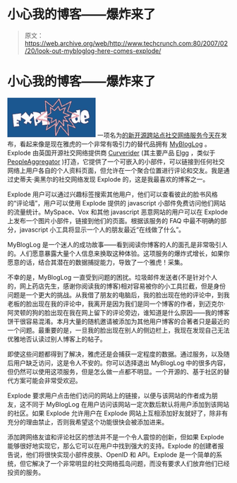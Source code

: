 # 小心我的博客——爆炸来了

> 原文：<https://web.archive.org/web/http://www.techcrunch.com:80/2007/02/20/look-out-mybloglog-here-comes-explode/>

# 小心我的博客——爆炸来了

[![](img/c550d094b786edca0570d21c2c9c847c.png)](https://web.archive.org/web/20220811172901/http://explode.elgg.org/) 一项名为[的新开源跨站点社交网络服务今天在](https://web.archive.org/web/20220811172901/http://explode.elgg.org/)发布，看起来像是现在雅虎的一个非常有吸引力的替代品拥有 [MyBlogLog](https://web.archive.org/web/20220811172901/http://mybloglog.com/) 。Explode 由英国开源社交网络提供商 [Curverider](https://web.archive.org/web/20220811172901/http://curverider.co.uk/) (其主要产品 [Elgg](https://web.archive.org/web/20220811172901/http://elgg.org/) ，类似于 [PeopleAggregator](https://web.archive.org/web/20220811172901/http://peopleaggregator.com/) )打造，它提供了一个可嵌入的小部件，可以链接到任何社交网络上用户各自的个人资料页面，但允许在一个聚合位置进行评论和交友。我是通过史蒂夫·奥黑尔的社交网络发现 Explode 的，这是我最喜欢的博客之一。

 Explode 用户可以通过兴趣标签搜索其他用户，他们可以查看彼此的脸书风格的“评论墙”，用户可以使用 Explode 提供的 javascript 小部件免费访问他们网站的流量统计。MySpace、Vox 和其他 javascript 恶意网站的用户可以在 Explode 上发布一个图片小部件，链接到他们的页面。根据该服务的 FAQ 中最不明确的部分，javascript 小工具将显示一个人的朋友最近“在线做了什么”。

MyBlogLog 是一个迷人的成功故事——看到阅读你博客的人的面孔是非常吸引人的。人们愿意暴露大量个人信息来换取这种体验。这项服务的爆炸式增长，如果你愿意的话，结合其潜在的数据捕捉能力，导致了一个雅虎！采集。

不幸的是，MyBlogLog 一直受到问题的困扰。垃圾邮件发送者(不是针对个人的，网上药店先生，感谢你阅读我的博客)相对容易被你的小工具拦截，但是身份问题是一个更大的挑战。从我借了朋友的电脑后，我的脸出现在他的评论中，到我老板的脸出现在我的评论中，我离开是因为我们是同一个博客的作者，到迈克尔·阿灵顿的狗的脸出现在我在网上留下的评论旁边，谁知道是什么原因——我的博客饼干很容易混淆。本月大量的随机邀请被添加为其他用户博客的合著者只是最近的一个问题。最重要的是，一旦我的脸出现在别人的侧边栏上，我现在发现自己无法优雅地否认读过别人博客上的帖子。

即使这些问题都得到了解决，雅虎还是会捕获一定程度的数据。通过服务，以及随后用户缺乏访问，这是令人不安的。你可以选择退出 MyBlogLog 中的很多内容，但仍然可以使用这项服务，但是怎么做一点都不明显。一个开源的、基于社区的替代方案可能会非常受欢迎。

Explode 要求用户点击他们访问的网站上的链接，以便与该网站的作者成为朋友，这不同于 MyBlogLog 在用户访问该网站一定次数后默认将用户添加到该网站的社区。如果 Explode 允许用户在 Explode 网站上互相添加好友就好了，除非有充分的理由禁止，否则我希望这个功能很快会被添加进来。

添加跨网络友谊和评论社区的想法并不是一个令人震惊的创新，但如果 Explode 能够很好地实现它，那么它可以在用户中找到强大的支持。Explode 的创建者报告说，他们将很快实现小部件皮肤、OpenID 和 API。Explode 是一个简单的系统，但它解决了一个非常明显的社交网络孤岛问题，而没有要求人们放弃他们已经投资的服务。